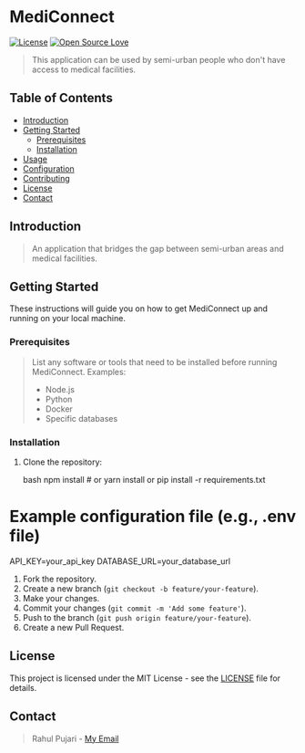 
# MediConnect

[![License](https://img.shields.io/badge/License-MIT-blue.svg)](https://opensource.org/licenses/MIT)
[![Open Source Love](https://badges.frapsoft.com/os/v1/open-source.svg?v=103)](https://opensource.org/)

> This application can be used by semi-urban people who don't have access to medical facilities.

## Table of Contents

- [Introduction](#introduction)
- [Getting Started](#getting-started)
  - [Prerequisites](#prerequisites)
  - [Installation](#installation)
- [Usage](#usage)
- [Configuration](#configuration)
- [Contributing](#contributing)
- [License](#license)
- [Contact](#contact)

## Introduction

> An application that bridges the gap between semi-urban areas and medical facilities.

## Getting Started

These instructions will guide you on how to get MediConnect up and running on your local machine.

### Prerequisites

> List any software or tools that need to be installed before running MediConnect.  Examples:
> - Node.js
> - Python
> - Docker
> - Specific databases

### Installation

1.  Clone the repository:

    bash
    npm install  # or yarn install or pip install -r requirements.txt
    
# Example configuration file (e.g., .env file)
API_KEY=your_api_key
DATABASE_URL=your_database_url
1.  Fork the repository.
2.  Create a new branch (`git checkout -b feature/your-feature`).
3.  Make your changes.
4.  Commit your changes (`git commit -m 'Add some feature'`).
5.  Push to the branch (`git push origin feature/your-feature`).
6.  Create a new Pull Request.

## License

This project is licensed under the MIT License - see the [LICENSE](LICENSE) file for details.

## Contact

> Rahul Pujari - [My Email](pujarirahulpandu@gmail.com)
